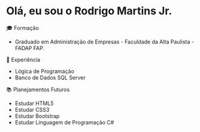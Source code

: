 <h1> Olá, eu sou o Rodrigo Martins Jr. </h1>
🎓 Formação

<ul>
  <li>Graduado em Administração de Empresas - Faculdade da Alta Paulista - FADAP FAP.</li>
</ul>
<p>📝 Experiência</p>
<ul>
   <li>Lógica de Programação</li>
   <li>Banco de Dados SQL Server</li>
</ul>
</ul>
<p>📚 Planejamentos Futuros</p>
<ul>
  <li>Estudar HTML5</li>
  <li>Estudar CSS3</li>
  <li>Estudar Bootstrap </li>
  <li>Estudar Linguagem de Programação C# </li>
 </ul>
